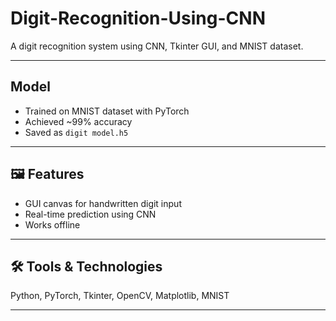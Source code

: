 # Digit-Recognition-Using-CNN

A digit recognition system using CNN, Tkinter GUI, and MNIST dataset.

---

##  Model
- Trained on MNIST dataset with PyTorch
- Achieved ~99% accuracy
- Saved as `digit model.h5`

---

## 🖼 Features
- GUI canvas for handwritten digit input
- Real-time prediction using CNN
- Works offline

---

## 🛠 Tools & Technologies
Python, PyTorch, Tkinter, OpenCV, Matplotlib, MNIST

---


